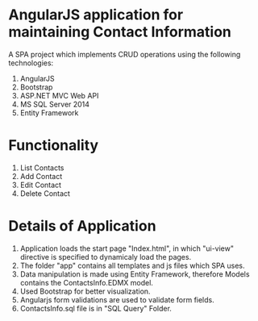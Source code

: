 # AngularJS application for maintaining Contact Information

A SPA project which implements CRUD operations using the following technologies:

1) AngularJS
2) Bootstrap
3) ASP.NET MVC Web API
4) MS SQL Server 2014
5) Entity Framework


# Functionality

1) List Contacts
2) Add Contact
3) Edit Contact
4) Delete Contact

# Details of Application

1) Application loads the start page "Index.html", in which "ui-view" directive is specified to dynamicaly load the pages.
2) The folder "app" contains all templates and js files which SPA uses.
3) Data manipulation is made using Entity Framework, therefore Models contains the ContactsInfo.EDMX model.
4) Used Bootstrap for better visualization.
5) Angularjs form validations are used to validate form fields.
6) ContactsInfo.sql file is in "SQL Query" Folder.
